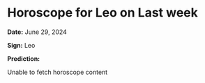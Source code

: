 # Horoscope for Leo on Last week

**Date:** June 29, 2024

**Sign:** Leo

**Prediction:**

Unable to fetch horoscope content
